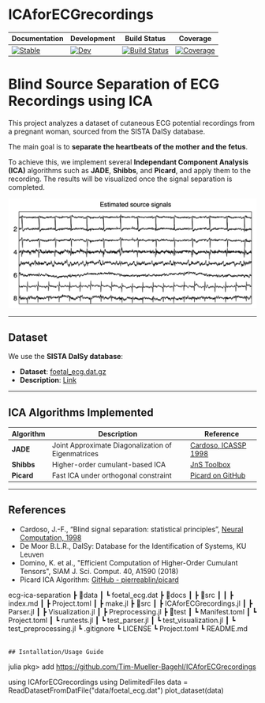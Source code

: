 # ICAforECGrecordings

| Documentation | Development | Build Status | Coverage |
|---------------|-------------|---------------|----------|
| [![Stable](https://img.shields.io/badge/docs-stable-blue.svg)](https://Tim-Mueller-Bagehl.github.io/ICAforECGrecordings.jl/stable/) | [![Dev](https://img.shields.io/badge/docs-dev-blue.svg)](https://Tim-Mueller-Bagehl.github.io/ICAforECGrecordings/dev/) | [![Build Status](https://github.com/Tim-Mueller-Bagehl/ICAforECGrecordings.jl/actions/workflows/CI.yml/badge.svg?branch=main)](https://github.com/Tim-Mueller-Bagehl/ICAforECGrecordings.jl/actions/workflows/CI.yml?query=branch%3Amain) | [![Coverage](https://codecov.io/gh/Tim-Mueller-Bagehl/ICAforECGrecordings.jl/branch/main/graph/badge.svg)](https://codecov.io/gh/Tim-Mueller-Bagehl/ICAforECGrecordings.jl) |


# Blind Source Separation of ECG Recordings using ICA

This project analyzes a dataset of cutaneous ECG potential recordings from a pregnant woman, sourced from the SISTA DaISy database.

The main goal is to **separate the heartbeats of the mother and the fetus**. 

To achieve this, we implement several **Independant Component Analysis (ICA)** algorithms such as **JADE**, **Shibbs**, and **Picard**, and apply them to the recording. The results will be visualized once the signal separation is completed.

![estimated source signals](docs/src/assets/estimated_source_signals.png)

---

## Dataset

We use the **SISTA DaISy database**:

- **Dataset**: [foetal_ecg.dat.gz](https://ftp.esat.kuleuven.be/pub/SISTA/data/biomedical/foetal_ecg.dat.gz)
- **Description**: [Link](https://ftp.esat.kuleuven.be/pub/SISTA/data/biomedical/foetal_ecg.txt)

---

## ICA Algorithms Implemented

| Algorithm | Description | Reference |
|----------|-------------|-----------|
| **JADE** | Joint Approximate Diagonalization of Eigenmatrices | [Cardoso, ICASSP 1998](https://www2.iap.fr/users/cardoso/RRicassp98.html) |
| **Shibbs** | Higher-order cumulant-based ICA | [JnS Toolbox](https://www2.iap.fr/users/cardoso/code/JadeC/JnS.tar) |
| **Picard** | Fast ICA under orthogonal constraint | [Picard on GitHub](https://github.com/pierreablin/picard/blob/master/matlab_octave/picardo.m) |

---

## References

- Cardoso, J.-F., “Blind signal separation: statistical principles”, [Neural Computation, 1998](http://www2.iap.fr/users/cardoso/papers/neuralcomp_2ppf.pdf)
- De Moor B.L.R., DaISy: Database for the Identification of Systems, KU Leuven
- Domino, K. et al., "Efficient Computation of Higher-Order Cumulant Tensors", SIAM J. Sci. Comput. 40, A1590 (2018)
- Picard ICA Algorithm: [GitHub - pierreablin/picard](https://github.com/pierreablin/picard)

ecg-ica-separation
 ┣ 📂data
 ┃ ┗ foetal_ecg.dat
 ┣ 📂docs
 ┃ ┣ 📂src
 ┃ ┃ ┣ index.md
 ┃ ┣ Project.toml
 ┃ ┣ make.jl
 ┣ 📂src
 ┃ ┣ ICAforECGrecordings.jl
 ┃ ┣ Parser.jl
 ┃ ┣ Visualization.jl
 ┃ ┣ Preprocessing.jl
 ┣ 📂test
 ┃ ┗ Manifest.toml
 ┃ ┗ Project.toml
 ┃ ┗ runtests.jl
 ┃ ┗ test_parser.jl
 ┃ ┗ test_visualization.jl
 ┃ ┗ test_preprocessing.jl
 ┗ .gitignore
 ┗ LICENSE
 ┗ Project.toml
 ┗ README.md
```

## Isntallation/Usage Guide

```
julia
pkg> add https://github.com/Tim-Mueller-Bagehl/ICAforECGrecordings

using ICAforECGrecordings
using DelimitedFiles
data = ReadDatasetFromDatFile("data/foetal_ecg.dat")
plot_dataset(data)
```
